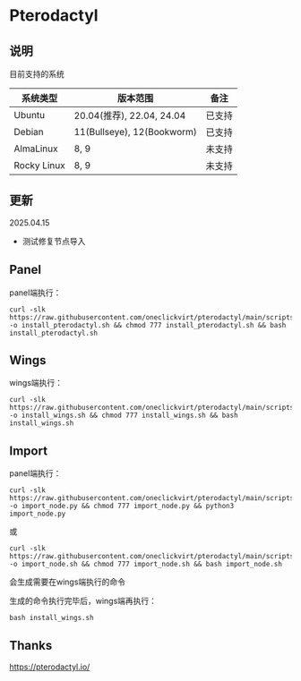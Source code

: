 # Pterodactyl

## 说明

目前支持的系统

| 系统类型    | 版本范围                    | 备注         |
|-------------|----------------------------|--------------|
| Ubuntu      | 20.04(推荐), 22.04, 24.04  | 已支持       |
| Debian      | 11(Bullseye), 12(Bookworm) | 已支持       |
| AlmaLinux   | 8, 9                       | 未支持       |
| Rocky Linux | 8, 9                       | 未支持       |

## 更新

2025.04.15

- 测试修复节点导入

## Panel

panel端执行：

```shell
curl -slk https://raw.githubusercontent.com/oneclickvirt/pterodactyl/main/scripts/install_pterodactyl.sh -o install_pterodactyl.sh && chmod 777 install_pterodactyl.sh && bash install_pterodactyl.sh
```

## Wings

wings端执行：

```shell
curl -slk https://raw.githubusercontent.com/oneclickvirt/pterodactyl/main/scripts/install_wings.sh -o install_wings.sh && chmod 777 install_wings.sh && bash install_wings.sh
```

## Import

panel端执行：

```shell
curl -slk https://raw.githubusercontent.com/oneclickvirt/pterodactyl/main/scripts/import_node.py -o import_node.py && chmod 777 import_node.py && python3 import_node.py
```

或

```shell
curl -slk https://raw.githubusercontent.com/oneclickvirt/pterodactyl/main/scripts/import_node.py -o import_node.sh && chmod 777 import_node.sh && bash import_node.sh
```

会生成需要在wings端执行的命令

生成的命令执行完毕后，wings端再执行：

```shell
bash install_wings.sh
```

## Thanks

https://pterodactyl.io/
